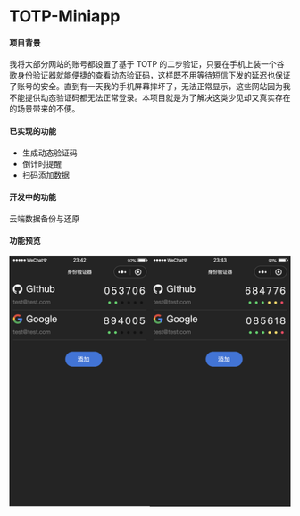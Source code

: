 # TOTP-Miniapp

#### 项目背景

我将大部分网站的账号都设置了基于 TOTP 的二步验证，只要在手机上装一个谷歌身份验证器就能便捷的查看动态验证码，这样既不用等待短信下发的延迟也保证了账号的安全。直到有一天我的手机屏幕摔坏了，无法正常显示，这些网站因为我不能提供动态验证码都无法正常登录。本项目就是为了解决这类少见却又真实存在的场景带来的不便。

#### 已实现的功能

- 生成动态验证码
- 倒计时提醒
- 扫码添加数据

#### 开发中的功能

云端数据备份与还原

#### 功能预览
![screenshot](screenshots/screenshot-0.png)
